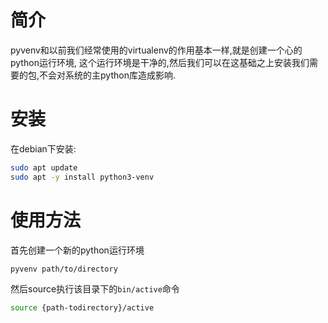 # 简介
pyvenv和以前我们经常使用的virtualenv的作用基本一样,就是创建一个心的python运行环境,
这个运行环境是干净的,然后我们可以在这基础之上安装我们需要的包,不会对系统的主python库造成影响.

# 安装
在debian下安装:
```bash
sudo apt update
sudo apt -y install python3-venv
```
# 使用方法
首先创建一个新的python运行环境
```bash
pyvenv path/to/directory
```

然后source执行该目录下的`bin/active`命令
```bash
source {path-todirectory}/active
```